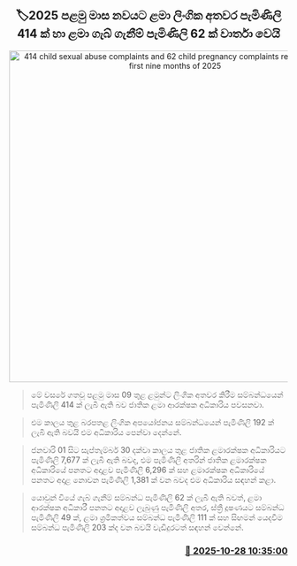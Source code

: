 <p align='center'><b><h2 align='center' title='414 child sexual abuse complaints and 62 child pregnancy complaints reported in the first nine months of 2025'>🏷2025 පළමු මාස නවයට ළමා ලිංගික අතවර පැමිණිලි 414 ක් හා ළමා ගැබ් ගැනීම් පැමිණිලි 62 ක් වාර්තා වෙයි</h2></b></p>
<p align='center'><img src='https://helakuru.sgp1.cdn.digitaloceanspaces.com/esana/images/lib/chaild-rape.jpg' width='600' alt='414 child sexual abuse complaints and 62 child pregnancy complaints reported in the first nine months of 2025'></p>

> මේ වසරේ ගතවූ පළමු මාස 09 තුළ ළමුන්ට ලිංගික අතවර කිරීම සම්බන්ධයෙන් පැමිණිලි 414 ක් ලැබී ඇති බව ජාතික ළමා ආරක්ෂක අධිකාරිය පවසනවා.

> එම කාලය තුළ බරපතළ ලිංගික අපයෝජනය සම්බන්ධයෙන් පැමිණිලි 192 ක් ලැබී ඇති බවයි එම අධිකාරිය පෙන්වා දෙන්නේ.

> ජනවාරි 01 සිට සැප්තැම්බර් 30 දක්වා කාලය තුළ ජාතික ළමාරක්ෂක අධිකාරියට පැමිණිලි 7,677 ක් ලැබී ඇති බවද, එම පැමිණිලි අතරින් ජාතික ළමාරක්ෂක අධිකාරියේ පනතට අදාළව පැමිණිලි 6,296 ක් සහ ළමාරක්ෂක අධිකාරියේ පනතට අදාළ නොවන පැමිණිලි 1,381 ක් වන බවද එම අධිකාරිය සඳහන් කළා.

> යොවුන් වියේ ගැබ් ගැනීම් සම්බන්ධ පැමිණිලි 62 ක් ලැබී ඇති බවත්, ළමා ආරක්ෂක අධිකාරී පනතට අදාළව ලැබුණු පැමිණිලි අතර, ස්ත්‍රී දූෂණයට සම්බන්ධ පැමිණිලි 49 ක්, ළමා ශ්‍රමිකත්වය සම්බන්ධ පැමිණිලි 111 ක් සහ සිඟමන් යෙදවීම සම්බන්ධ පැමිණිලි 203 ක්ද වන බවයි වැඩිදුරටත් සඳහන් වෙන්නේ.



<h3 align='right'><a href='https://www.helakuru.lk/esana/p/114850/'>📅 2025-10-28 10:35:00</a></h3>
